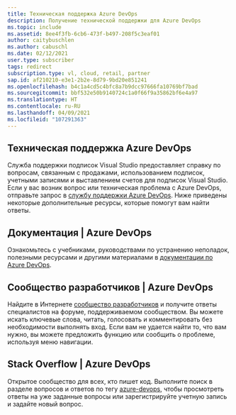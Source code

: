 ```yaml
---
title: Техническая поддержка Azure DevOps
description: Получение технической поддержки для Azure DevOps
ms.topic: include
ms.assetid: 8ee4f3fb-6cb6-473f-b497-208f5c3eaf01
author: caitybuschlen
ms.author: cabuschl
ms.date: 02/12/2021
user.type: subscriber
tags: redirect
subscription.type: vl, cloud, retail, partner
sap.id: af210210-e3e1-2b2e-8d79-9bd20e851241
ms.openlocfilehash: b4c1a4cd5c4bfc8a7b9dcc97666fa10769bf7bad
ms.sourcegitcommit: bbf532e50b9140724c1a0f66f9a35862bf6e4a97
ms.translationtype: HT
ms.contentlocale: ru-RU
ms.lasthandoff: 04/09/2021
ms.locfileid: "107291363"
---
```

## <a name="azure-devops-technical-support"></a>Техническая поддержка Azure DevOps  

Служба поддержки подписок Visual Studio предоставляет справку по вопросам, связанным с продажами, использованием подписок, учетными записями и выставлением счетов для подписок Visual Studio. Если у вас возник вопрос или техническая проблема с Azure DevOps, отправьте запрос в [службу поддержки Azure DevOps](https://azure.microsoft.com/support/devops/). Ниже приведены некоторые дополнительные ресурсы, которые помогут вам найти ответы.

## <a name="documentation--azure-devops"></a>Документация | Azure DevOps 

Ознакомьтесь с учебниками, руководствами по устранению неполадок, полезными ресурсами и другими материалами в [документации по Azure DevOps](https://docs.microsoft.com/azure/devops/?view=azure-devops&preserve-view=true).

## <a name="developer-community--azure-devops"></a>Сообщество разработчиков | Azure DevOps

Найдите в Интернете [сообщество разработчиков](https://developercommunity.visualstudio.com/spaces/21/index.html) и получите ответы специалистов на форуме, поддерживаемом сообществом. Вы можете искать ключевые слова, читать, голосовать и комментировать без необходимости выполнять вход. Если вам не удается найти то, что вам нужно, вы можете предложить функцию или сообщить о проблеме, используя меню навигации. 

## <a name="stack-overflow--azure-devops"></a>Stack Overflow | Azure DevOps

Открытое сообщество для всех, кто пишет код. Выполните поиск в разделе вопросов и ответов по тегу [azure-devops](https://stackoverflow.com/questions/tagged/azure-devops?tab=Newest), чтобы просмотреть ответы на уже заданные вопросы или зарегистрируйте учетную запись и задайте новый вопрос. 
